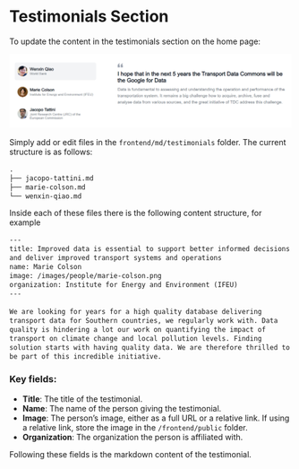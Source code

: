 # Testimonials Section

To update the content in the testimonials section on the home page:

![Testimonials](testimonials.png)

Simply add or edit files in the `frontend/md/testimonials` folder. The current structure is as follows:

```
.
├── jacopo-tattini.md
├── marie-colson.md
└── wenxin-qiao.md
```

Inside each of these files there is the following content structure, for example

```
---
title: Improved data is essential to support better informed decisions and deliver improved transport systems and operations
name: Marie Colson
image: /images/people/marie-colson.png
organization: Institute for Energy and Environment (IFEU)
---

We are looking for years for a high quality database delivering transport data for Southern countries, we regularly work with. Data quality is hindering a lot our work on quantifying the impact of transport on climate change and local pollution levels. Finding solution starts with having quality data. We are therefore thrilled to be part of this incredible initiative.

```

### Key fields:

- **Title**: The title of the testimonial.
- **Name**: The name of the person giving the testimonial.
- **Image**: The person’s image, either as a full URL or a relative link. If using a relative link, store the image in the `/frontend/public` folder.
- **Organization**: The organization the person is affiliated with.

Following these fields is the markdown content of the testimonial.
